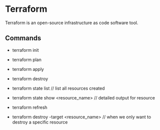 # Terraform 

Terraform is an open-source infrastructure as code software tool.

## Commands

* terraform init
* terraform plan
* terraform apply

* terraform destroy

* terraform state list // list all resources created
* terraform state show <resource_name> // detailed output for resource
* terraform refresh

* terraform destroy -target <resource_name> // when we only want to destroy a specific resource